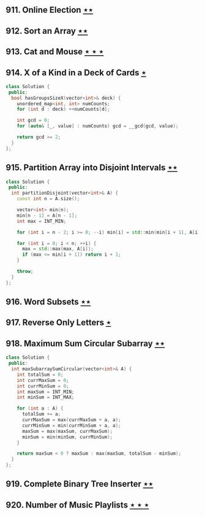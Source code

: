 ## 911. Online Election [$\star\star$](https://leetcode.com/problems/online-election)

## 912. Sort an Array [$\star\star$](https://leetcode.com/problems/sort-an-array)

## 913. Cat and Mouse [$\star\star\star$](https://leetcode.com/problems/cat-and-mouse)

## 914. X of a Kind in a Deck of Cards [$\star$](https://leetcode.com/problems/x-of-a-kind-in-a-deck-of-cards)

```cpp
class Solution {
 public:
  bool hasGroupsSizeX(vector<int>& deck) {
    unordered_map<int, int> numCounts;
    for (int d : deck) ++numCounts[d];

    int gcd = 0;
    for (auto& [_, value] : numCounts) gcd = __gcd(gcd, value);

    return gcd >= 2;
  }
};
```

## 915. Partition Array into Disjoint Intervals [$\star\star$](https://leetcode.com/problems/partition-array-into-disjoint-intervals)

```cpp
class Solution {
 public:
  int partitionDisjoint(vector<int>& A) {
    const int n = A.size();

    vector<int> min(n);
    min[n - 1] = A[n - 1];
    int max = INT_MIN;

    for (int i = n - 2; i >= 0; --i) min[i] = std::min(min[i + 1], A[i]);

    for (int i = 0; i < n; ++i) {
      max = std::max(max, A[i]);
      if (max <= min[i + 1]) return i + 1;
    }

    throw;
  }
};
```

## 916. Word Subsets [$\star\star$](https://leetcode.com/problems/word-subsets)

## 917. Reverse Only Letters [$\star$](https://leetcode.com/problems/reverse-only-letters)

## 918. Maximum Sum Circular Subarray [$\star\star$](https://leetcode.com/problems/maximum-sum-circular-subarray)

```cpp
class Solution {
 public:
  int maxSubarraySumCircular(vector<int>& A) {
    int totalSum = 0;
    int currMaxSum = 0;
    int currMinSum = 0;
    int maxSum = INT_MIN;
    int minSum = INT_MAX;

    for (int a : A) {
      totalSum += a;
      currMaxSum = max(currMaxSum + a, a);
      currMinSum = min(currMinSum + a, a);
      maxSum = max(maxSum, currMaxSum);
      minSum = min(minSum, currMinSum);
    }

    return maxSum < 0 ? maxSum : max(maxSum, totalSum - minSum);
  }
};
```

## 919. Complete Binary Tree Inserter [$\star\star$](https://leetcode.com/problems/complete-binary-tree-inserter)

## 920. Number of Music Playlists [$\star\star\star$](https://leetcode.com/problems/number-of-music-playlists)
